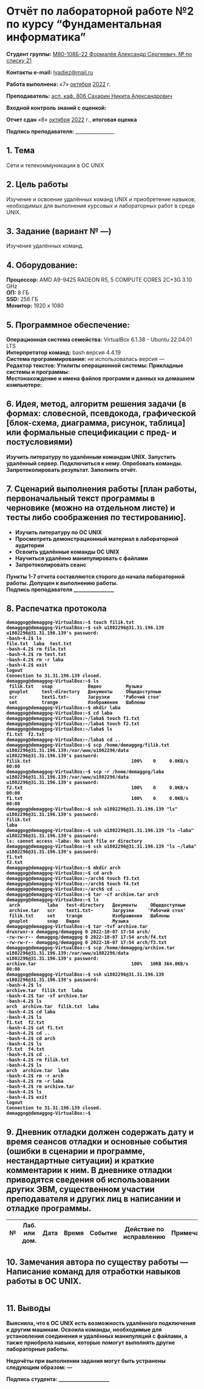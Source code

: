 # Отчёт по лабораторной работе №2 по курсу “Фундаментальная информатика”

<b>Студент группы:</b> <ins>М80-108Б-22 Формалёв Александр Сергеевич, № по списку 21</ins> 

<b>Контакты e-mail:</b> <ins>lyadiez@mail.ru</ins>

<b>Работа выполнена:</b> «7» <ins>октября</ins> <ins>2022</ins> г.

<b>Преподаватель:</b> <ins>асп. каф. 806 Сахарин Никита Александрович</ins>

<b>Входной контроль знаний с оценкой:</b> <ins></ins>

<b>Отчет сдан</b> «8» <ins>октября</ins> <ins>2022</ins> г., <b>итоговая оценка</b> <ins></ins>

<b>Подпись преподавателя:</b> ________________

## 1. Тема
Сети и телекоммуникации в ОС UNIX
## 2. Цель работы
Изучение и освоение удалённых команд UNIX и приобретение навыков, необходимых для выполнения курсовых и лабораторных работ в среде UNIX.
## 3. Задание (вариант № —)
Изучение удалённых команд.
## 4. Оборудование:
<b>Процессор:</b> AMD A9-9425 RADEON R5, 5 COMPUTE CORES 2C+3G 3.10 GHz <br/>
<b>ОП:</b> 8 ГБ <br/>
<b>SSD:</b> 256 ГБ<br/>
<b>Монитор:</b> 1920 х 1080 <br/>
## 5. Программное обеспечение:
<b>Операционная система семейства:</b> VirtualBox 6.1.38 - Ubuntu 22.04.01 LTS<br/>
<b>Интерпретатор команд:</b> bash версия 4.4.19<br/>
<b>Система программирования:</b> не использовалась версия —<br/>
<b>Редактор текстов:
<b>Утилиты операционной системы:
<b>Прикладные системы и программы:</b> <br/>
<b>Местонахождение и имена файлов программ и данных на домашнем компьютере:</b><br/>
## 6. Идея, метод, алгоритм решения задачи (в формах: словесной, псевдокода, графической [блок-схема, диаграмма, рисунок, таблица] или формальные спецификации с пред- и постусловиями)
Изучить литературу по удалённым командам UNIX. Запустить удалённый сервер. Подключиться к нему. Опробовать команды. Запротоколировать результат. Заполнить отчёт.

## 7. Сценарий выполнения работы [план работы, первоначальный текст программы в черновике (можно на отдельном листе) и тесты либо соображения по тестированию]. 
- Изучить литературу по OC UNIX
- Просмотреть демонстрационный материал в лабораторной аудитории
- Освоить удалённые команды OC UNIX
- Научиться удалённо манипулировать с файлами 
- Запротоколировать сеанс

Пункты 1-7 отчета составляются сторого до начала лабораторной работы.
Допущен к выполнению работы.  
<b>Подпись преподавателя</b> ________________
## 8. Распечатка протокола 
```
demaggog@demaggog-VirtualBox:~$ touch filik.txt
demaggog@demaggog-VirtualBox:~$ ssh u1802296@31.31.196.139
u1802296@31.31.196.139's password: 
-bash-4.2$ ls
file.txt  laba  test.txt
-bash-4.2$ rm file.txt
-bash-4.2$ rm test.txt
-bash-4.2$ rm -r laba
-bash-4.2$ exit
logout
Connection to 31.31.196.139 closed.
demaggog@demaggog-VirtualBox:~$ ls
 filik.txt   snap             Видео         Музыка
 gnuplot     test-directory   Документы     Общедоступные
 scr         text1.txt~       Загрузки     'Рабочий стол'
 set         trange           Изображения   Шаблоны
demaggog@demaggog-VirtualBox:~$ mkdir laba
demaggog@demaggog-VirtualBox:~$ cd laba
demaggog@demaggog-VirtualBox:~/laba$ touch f1.txt
demaggog@demaggog-VirtualBox:~/laba$ touch f2.txt
demaggog@demaggog-VirtualBox:~/laba$ ls
f1.txt  f2.txt
demaggog@demaggog-VirtualBox:~/laba$ cd ..
demaggog@demaggog-VirtualBox:~$ scp /home/demaggog/filik.txt u1802296@31.31.196.139:/var/www/u1802296/data
u1802296@31.31.196.139's password: 
filik.txt                                     100%    0     0.0KB/s   00:00    
demaggog@demaggog-VirtualBox:~$ scp -r /home/demaggog/laba u1802296@31.31.196.139:/var/www/u1802296/data
u1802296@31.31.196.139's password: 
f2.txt                                        100%    0     0.0KB/s   00:00    
f1.txt                                        100%    0     0.0KB/s   00:00    
demaggog@demaggog-VirtualBox:~$ ssh u1802296@31.31.196.139 "ls"
u1802296@31.31.196.139's password: 
filik.txt
laba
demaggog@demaggog-VirtualBox:~$ ssh u1802296@31.31.196.139 "ls ~laba"
u1802296@31.31.196.139's password: 
ls: cannot access ~laba: No such file or directory
demaggog@demaggog-VirtualBox:~$ ssh u1802296@31.31.196.139 "ls ~/laba"
u1802296@31.31.196.139's password: 
f1.txt
f2.txt
demaggog@demaggog-VirtualBox:~$ mkdir arch
demaggog@demaggog-VirtualBox:~$ cd arch
demaggog@demaggog-VirtualBox:~/arch$ touch f3.txt
demaggog@demaggog-VirtualBox:~/arch$ touch f4.txt
demaggog@demaggog-VirtualBox:~/arch$ cd ..
demaggog@demaggog-VirtualBox:~$ tar -cf archive.tar arch
demaggog@demaggog-VirtualBox:~$ ls
 arch          laba   test-directory   Документы     Общедоступные
 archive.tar   scr    text1.txt~       Загрузки     'Рабочий стол'
 filik.txt     set    trange           Изображения   Шаблоны
 gnuplot       snap   Видео            Музыка
demaggog@demaggog-VirtualBox:~$ tar -tvf archive.tar
drwxrwxr-x demaggog/demaggog 0 2022-10-07 17:54 arch/
-rw-rw-r-- demaggog/demaggog 0 2022-10-07 17:54 arch/f4.txt
-rw-rw-r-- demaggog/demaggog 0 2022-10-07 17:54 arch/f3.txt
demaggog@demaggog-VirtualBox:~$ scp /home/demaggog/archive.tar u1802296@31.31.196.139:/var/www/u1802296/data
u1802296@31.31.196.139's password: 
archive.tar                                   100%   10KB 364.0KB/s   00:00    
demaggog@demaggog-VirtualBox:~$ ssh u1802296@31.31.196.139
u1802296@31.31.196.139's password: 
-bash-4.2$ ls
archive.tar  filik.txt  laba
-bash-4.2$ tar -xf archive.tar
-bash-4.2$ ls
arch  archive.tar  filik.txt  laba
-bash-4.2$ cd laba
-bash-4.2$ ls
f1.txt  f2.txt
-bash-4.2$ cat f1.txt
-bash-4.2$ cd ..
-bash-4.2$ cd arch
-bash-4.2$ ls
f3.txt  f4.txt
-bash-4.2$ cd ..
-bash-4.2$ rm filik.txt
-bash-4.2$ ls
arch  archive.tar  laba
-bash-4.2$ rm -r arch
-bash-4.2$ rm -r laba
-bash-4.2$ rm archive.tar
-bash-4.2$ ls
-bash-4.2$ exit
logout
Connection to 31.31.196.139 closed.
demaggog@demaggog-VirtualBox:~$ 
```
## 9. Дневник отладки должен содержать дату и время сеансов отладки и основные события (ошибки в сценарии и программе, нестандартные ситуации) и краткие комментарии к ним. В дневнике отладки приводятся сведения об использовании других ЭВМ, существенном участии преподавателя и других лиц в написании и отладке программы.

| № |  Лаб. или дом. | Дата | Время | Событие | Действие по исправлению | Примечание |
| ------ | ------ | ------ | ------ | ------ | ------ | ------ |
## 10. Замечания автора по существу работы — Написание команд для отработки навыков работы в ОС UNIX.
```

```
## 11. Выводы
Выяснила, что в OC UNIX есть возможность удалённого подключения к другим машинам. Освоила команды, необходимые для установления соединения и удалённых манипуляций с файлами, а также приобрела навыки, которые помогут выполнять другие лабораторные работы.

Недочёты при выполнении задания могут быть устранены следующим образом: —

<b>Подпись студента:</b> ____________________
